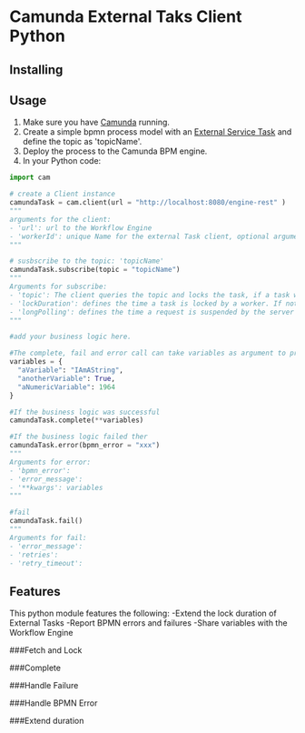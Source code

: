 # Camunda External Taks Client Python

## Installing

## Usage
1. Make sure you have [Camunda](https://camunda.com/download/) running.
2. Create a simple bpmn process model with an [External Service Task](https://docs.camunda.org/manual/latest/user-guide/ext-client/) and define the topic as 'topicName'.
3. Deploy the process to the Camunda BPM engine.
4. In your Python code:


```python
import cam

# create a Client instance
camundaTask = cam.client(url = "http://localhost:8080/engine-rest" ) 
"""
arguments for the client:
- 'url': url to the Workflow Engine
- 'workerId': unique Name for the external Task client, optional argument. If not set it provides a default value
"""

# susbscribe to the topic: 'topicName'
camundaTask.subscribe(topic = "topicName") 
"""
Arguments for subscribe: 
- 'topic': The client queries the topic and locks the task, if a task with the topic is available, if not it keeps polling 
- 'lockDuration': defines the time a task is locked by a worker. If not set, it is set to a default value of 1000
- 'longPolling': defines the time a request is suspended by the server if no external tasks are available. If not set, it is set to a default value of 5000
"""

#add your business logic here. 

#The complete, fail and error call can take variables as argument to provide those variables back to Camunda. Store the variables in a dictonary:
variables =	{
  "aVariable": "IAmAString",
  "anotherVariable": True,
  "aNumericVariable": 1964
}

#If the business logic was successful
camundaTask.complete(**variables)

#If the business logic failed ther
camundaTask.error(bpmn_error = "xxx")
"""
Arguments for error: 
- 'bpmn_error':
- 'error_message':
- '**kwargs': variables 
"""

#fail
camundaTask.fail()
"""
Arguments for fail:
- 'error_message':
- 'retries':
- 'retry_timeout': 

```

## Features 
This python module features the following: 
-Extend the lock duration of External Tasks
-Report BPMN errors and failures
-Share variables with the Workflow Engine

###Fetch and Lock 

###Complete

###Handle Failure

###Handle BPMN Error

###Extend duration













